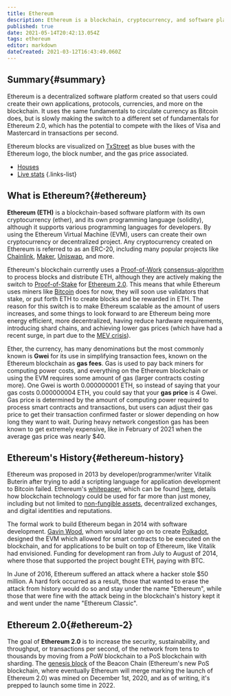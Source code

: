 ```yaml
---
title: Ethereum
description: Ethereum is a blockchain, cryptocurrency, and software platform where smart contracts and Dapps are built and used.
published: true
date: 2021-05-14T20:42:13.054Z
tags: ethereum
editor: markdown
dateCreated: 2021-03-12T16:43:49.060Z
---
```


## Summary{#summary}

Ethereum is a decentralized software platform created so that users could create their own applications, protocols, currencies, and more on the blockchain. It uses the same fundamentals to circulate currency as Bitcoin does, but is slowly making the switch to a different set of fundamentals for Ethereum 2.0, which has the potential to compete with the likes of Visa and Mastercard in transactions per second. 

Ethereum blocks are visualized on [TxStreet](https://www.txstreet.com) as blue buses with the Ethereum logo, the block number, and the gas price associated.

- [Houses](/ethereum/houses)
- [Live stats](/ethereum/live-stats)
{.links-list}

## What is Ethereum?{#ethereum}

**Ethereum (ETH)** is a blockchain-based software platform with its own cryptocurrency (ether), and its own programming language (solidity), although it supports various programming languages for developers. By using the Ethereum Virtual Machine (EVM), users can create their own cryptocurrency or decentralized project. Any cryptocurrency created on Ethereum is referred to as an ERC-20, including many popular projects like [Chainlink](/en/ethereum/houses/chainlink), [Maker](/en/ethereum/houses/maker), [Uniswap](/en/ethereum/houses/uniswap), and more.

Ethereum's blockchain currently uses a [Proof-of-Work](/en/glossary/consensus-algorithms/#proof-of-work) [consensus-algorithm](/en/glossary/consensus-algorithms) to process blocks and distribute ETH, although they are actively making the switch to [Proof-of-Stake](/en/glossary/consensus-algorithms/#proof-of-stake) for [Ethereum 2.0](#ethereum-2). This means that while Ethereum uses miners like [Bitcoin](#bitcoin) does for now, they will soon use validators that stake, or put forth ETH to create blocks and be rewarded in ETH. The reason for this switch is to make Ethereum scalable as the amount of users increases, and some things to look forward to are Ethereum being more energy efficient, more decentralized, having reduce hardware requirements, introducing shard chains, and achieving lower gas prices (which have had a recent surge, in part due to the [MEV crisis](/en/glossary/mining/#mev)).

Ether, the currency, has many denominations but the most commonly known is **Gwei** for its use in simplifying transaction fees, known on the Ethereum blockchain as **gas fees**. Gas is used to pay back miners for computing power costs, and everything on the Ethereum blockchain or using the EVM requires some amount of gas (larger contracts costing more). One Gwei is worth 0.000000001 ETH, so instead of saying that your gas costs 0.000000004 ETH, you could say that your **gas price** is 4 Gwei. Gas price is determined by the amount of computing power required to process smart contracts and transactions, but users can adjust their gas price to get their transaction confirmed faster or slower depending on how long they want to wait. During heavy network congestion gas has been known to get extremely expensive, like in February of 2021 when the average gas price was nearly $40. 

## Ethereum's History{#ethereum-history}

Ethereum was proposed in 2013 by developer/programmer/writer Vitalik Buterin after trying to add a scripting language for application development to Bitcoin failed. Ethereum's [whitepaper](/en/glossary/white-paper), which can be found [here](https://docs.google.com/viewerng/viewer?url=http://cryptoverze.com/wp-content/uploads/2018/11/Ethereum-ETH-whitepaper.pdf&hl=en), details how blockchain technology could be used for far more than just money, including but not limited to [non-fungible assets](#nfts), decentralized exchanges, and digital identities and reputations. 

The formal work to build Ethereum began in 2014 with software development. [Gavin Wood](https://en.wikipedia.org/wiki/Gavin_Wood), whom would later go on to create [Polkadot](https://polkadot.network/), designed the EVM which allowed for smart contracts to be executed on the blockchain, and for applications to be built on top of Ethereum, like Vitalik had envisioned. Funding for development ran from July to August of 2014, where those that supported the project bought ETH, paying with BTC.

In June of 2016, Ethereum suffered an attack where a hacker stole $50 million. A hard fork occurred as a result, those that wanted to erase the attack from history would do so and stay under the name "Ethereum", while those that were fine with the attack being in the blockchain's history kept it and went under the name "Ethereum Classic". 

## Ethereum 2.0{#ethereum-2}

The goal of **Ethereum 2.0** is to increase the security, sustainability, and throughput, or transactions per second, of the network from tens to thousands by moving from a PoW blockchain to a PoS blockchain with sharding. The [genesis block](#genesis-block) of the Beacon Chain (Ethereum's new PoS blockchain, where eventually Ethereum will merge marking the launch of Ethereum 2.0) was mined on December 1st, 2020, and as of writing, it's prepped to launch some time in 2022. 